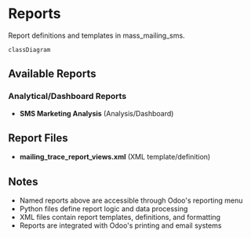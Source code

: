 # Reports

Report definitions and templates in mass_mailing_sms.

```mermaid
classDiagram
```

## Available Reports

### Analytical/Dashboard Reports
- **SMS Marketing Analysis** (Analysis/Dashboard)


## Report Files

- **mailing_trace_report_views.xml** (XML template/definition)

## Notes
- Named reports above are accessible through Odoo's reporting menu
- Python files define report logic and data processing
- XML files contain report templates, definitions, and formatting
- Reports are integrated with Odoo's printing and email systems
